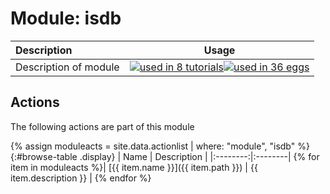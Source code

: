 # Module: isdb

| Description    | Usage |
|:--------|:--------:|
| Description of module | [![used in 8 tutorials](https://img.shields.io/badge/tutorials-8-green.svg)](https://www.plumed-tutorials.org/browse.html?search=isdb)[![used in 36 eggs](https://img.shields.io/badge/nest-36-green.svg)](https://www.plumed-nest.org/browse.html?search=isdb)|

## Actions 

The following actions are part of this module

{% assign moduleacts = site.data.actionlist | where: "module", "isdb" %}
{:#browse-table .display}
| Name | Description |
|:--------:|:--------|
{% for item in moduleacts %}| [{{ item.name }}]({{ item.path }}) | {{ item.description }} |
{% endfor %}
<script>
$(document).ready(function() {
var table = $('#browse-table').DataTable({
  "dom": '<"search"f><"top"il>rt<"bottom"Bp><"clear">',
  language: { search: '', searchPlaceholder: "Search project..." },
  buttons: [
        'copy', 'excel', 'pdf'
  ],
  "order": [[ 0, "desc" ]]
  });
$('#browse-table-searchbar').keyup(function () {
  table.search( this.value ).draw();
  });
  hu = window.location.search.substring(1);
  searchfor = hu.split("=");
  if( searchfor[0]=="search" ) {
      table.search( searchfor[1] ).draw();
  }
});
</script>
